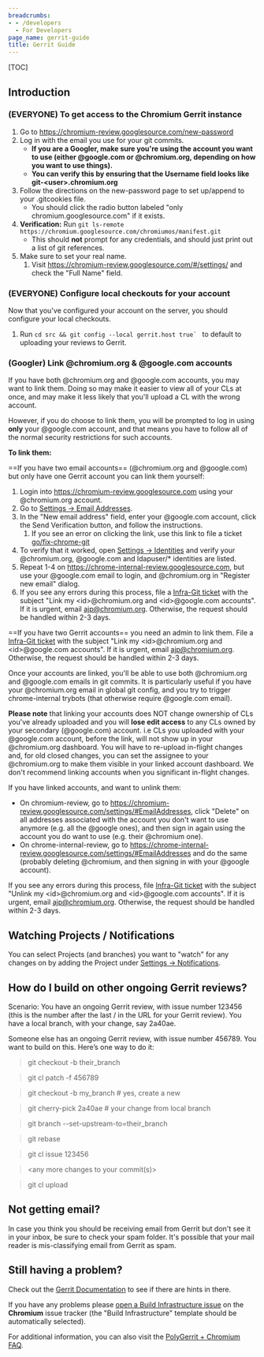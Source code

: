 ```yaml
---
breadcrumbs:
- - /developers
  - For Developers
page_name: gerrit-guide
title: Gerrit Guide
---
```


[TOC]

## Introduction

### (EVERYONE) To get access to the Chromium Gerrit instance

1.  Go to <https://chromium-review.googlesource.com/new-password>
2.  Log in with the email you use for your git commits.
    *   **If you are a Googler, make sure you're using the account you
                want to use (either @google.com or @chromium.org, depending on
                how you want to use things).**
    *   **You can verify this by ensuring that the Username field looks
                like git-&lt;user&gt;.chromium.org**
3.  Follow the directions on the new-password page to set up/append to
            your .gitcookies file.
    *   You should click the radio button labeled "only
                chromium.googlesource.com" if it exists.
4.  **Verification:** Run `git ls-remote
            https://chromium.googlesource.com/chromiumos/manifest.git`
    *   This should **not** prompt for any credentials, and should just
                print out a list of git references.
5.  Make sure to set your real name.
    1.  Visit <https://chromium-review.googlesource.com/#/settings/> and
                check the "Full Name" field.

### (EVERYONE) Configure local checkouts for your account

Now that you've configured your account on the server, you should configure your
local checkouts.

1.  Run ``cd src && git config --local gerrit.host true` `` to default
            to uploading your reviews to Gerrit.

### (Googler) Link @chromium.org & @google.com accounts

If you have both @chromium.org and @google.com accounts, you may want to link
them. Doing so may make it easier to view all of your CLs at once, and may make
it less likely that you'll upload a CL with the wrong account.

However, if you do choose to link them, you will be prompted to log in using
**only** your @google.com account, and that means you have to follow all of the
normal security restrictions for such accounts.

**To link them:**

==If you have two email accounts== (@chromium.org and @google.com) but only have
one Gerrit account you can link them yourself:

1.  Login into <https://chromium-review.googlesource.com> using your
            @chromium.org account.
2.  Go to [Settings -&gt; Email
            Addresses](https://chromium-review.googlesource.com/#/settings/EmailAddresses).
3.  In the "New email address" field, enter your @google.com account,
            click the Send Verification button, and follow the instructions.
    1.  If you see an error on clicking the link, use this link to file
                a ticket
                [go/fix-chrome-git](http://goto.google.com/fix-chrome-git)
4.  To verify that it worked, open [Settings -&gt;
            Identities](https://chromium-review.googlesource.com/#/settings/web-identities)
            and verify your @chromium.org, @google.com and ldapuser/\*
            identities are listed.
5.  Repeat 1-4 on <https://chrome-internal-review.googlesource.com>, but
            use your @google.com email to login, and @chromium.org in "Register
            new email" dialog.
6.  If you see any errors during this process, file a [Infra-Git
            ticket](https://bugs.chromium.org/p/chromium/issues/entry) with the
            subject "Link my &lt;id&gt;@chromium.org and &lt;id&gt;@google.com
            accounts". If it is urgent, email ajp@chromium.org. Otherwise, the
            request should be handled within 2-3 days.

==If you have two Gerrit accounts== you need an admin to link them. File a
[Infra-Git ticket](https://bugs.chromium.org/p/chromium/issues/entry) with the
subject "Link my &lt;id&gt;@chromium.org and &lt;id&gt;@google.com accounts". If
it is urgent, email ajp@chromium.org. Otherwise, the request should be handled
within 2-3 days.

Once your accounts are linked, you'll be able to use both @chromium.org and
@google.com emails in git commits. It is particularly useful if you have your
@chromium.org email in global git config, and you try to trigger chrome-internal
trybots (that otherwise require @google.com email).

**Please note** that linking your accounts does NOT change ownership of CLs
you've already uploaded and you will **lose edit access** to any CLs owned by
your secondary (@google.com) account. i.e CLs you uploaded with your @google.com
account, before the link, will not show up in your @chromium.org dashboard. You
will have to re-upload in-flight changes and, for old closed changes, you can
set the assignee to your @chromium.org to make them visible in your linked
account dashboard. We don't recommend linking accounts when you significant
in-flight changes.

If you have linked accounts, and want to unlink them:

*   On chromium-review, go to
            https://chromium-review.googlesource.com/settings/#EmailAddresses,
            click "Delete" on all addresses associated with the account you
            don't want to use anymore (e.g. all the @google ones), and then sign
            in again using the account you do want to use (e.g. their @chromium
            one).
*   On chrome-internal-review, go to
            https://chrome-internal-review.googlesource.com/settings/#EmailAddresses
            and do the same (probably deleting @chromium, and then signing in
            with your @google account).

If you see any errors during this process, file [Infra-Git
ticket](https://bugs.chromium.org/p/chromium/issues/entry) with the subject
"Unlink my &lt;id&gt;@chromium.org and &lt;id&gt;@google.com accounts". If it is
urgent, email ajp@chromium.org. Otherwise, the request should be handled within
2-3 days.

## Watching Projects / Notifications

You can select Projects (and branches) you want to "watch" for any changes on by
adding the Project under [Settings -&gt;
Notifications](https://chromium-review.googlesource.com/settings/#Notifications).

## How do I build on other ongoing Gerrit reviews?

Scenario: You have an ongoing Gerrit review, with issue number 123456 (this is
the number after the last / in the URL for your Gerrit review). You have a local
branch, with your change, say 2a40ae.

Someone else has an ongoing Gerrit review, with issue number 456789. You want to
build on this. Here’s one way to do it:

> git checkout -b their_branch

> git cl patch -f 456789

> git checkout -b my_branch # yes, create a new

> git cherry-pick 2a40ae # your change from local branch

> git branch --set-upstream-to=their_branch

> git rebase

> git cl issue 123456

> &lt;any more changes to your commit(s)&gt;

> git cl upload

## Not getting email?

In case you think you should be receiving email from Gerrit but don't see it in
your inbox, be sure to check your spam folder. It's possible that your mail
reader is mis-classifying email from Gerrit as spam.

## Still having a problem?

Check out the [Gerrit
Documentation](https://gerrit-review.googlesource.com/Documentation/index.html)
to see if there are hints in there.

If you have any problems please [open a Build Infrastructure
issue](https://bugs.chromium.org/p/chromium/issues/entry) on the **Chromium**
issue tracker (the "Build Infrastructure" template should be automatically
selected).

For additional information, you can also visit the [PolyGerrit + Chromium
FAQ](https://polygerrit.appspot.com/).